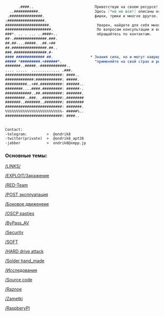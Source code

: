 ```markdown

      .####..                            Приветствую на своем ресурсе!                       
  ..###########.                         Здесь [*но не все!] описаны основные мои методики,
 .###############.                       фишки, трюки и многое другое.
:#################.                   
####################.                     Уверен, найдете для себя много полезного!)
#####################.                    По вопросам консультации и возможного сотдрудничества,               
###*. .. . ... ..####+..                  обращайтесь по контактам.
##-.###############.###.             
##.##-...#####. .##.+##              
##.################.##..             
###.###############.#-               
#### ############# ##.                 * Знания сила, но и могут навредить свому обладателю!
##### *#########.+######*.               "применяйте на свой страх и риск"
#######..#####.-############..       
.... .....  ............. .###.      
##########################: ####..    
#############:############: #####.    
##########..+##.##########: ######..  
########....####.#########: ######-.  
############..##.#########: #######.  
#########..###. .#########:.########  
#######..#######..########: ########  
##########################: #######.  
%%%%%%%%%%%%%%%%%%%%%%%%%%- #####%..  
##########################: ####..    
     
     
Contact:
-telegram:         >  @ondrik8
-twitter(private)  >  @ondrik8_apt28
-jabber            >  ondrik8@xmpp.jp     

```






### Основные темы: 

[/LINKS/](https://ondrik8.github.io/Links/)

[/EXPLOIT/Заражение](https://ondrik8.github.io/exploit/)

[/RED-Team](https://ondrik8.github.io/RED_Team/)

[/POST эксплуатация](https://ondrik8.github.io/Post_exploit/)

[/Боковое движенеие](https://ondrik8.github.io/lateral_movement/)

[/OSCP pasties](https://ondrik8.github.io/OSCP_note/)

[/ByPass_AV](https://ondrik8.github.io/byPass_AV/)

[/Security](https://ondrik8.github.io/-Security/)

[/SOFT](https://ondrik8.github.io/soft/)

[/HARD drive attack](https://ondrik8.github.io/HARD_device_attack/)

[/Solder hand_made](https://github.com/Ondrik8/blog.github.io/edit/master/README.md)

[/Исcледования](https://github.com/Ondrik8/blog.github.io/edit/master/README.md)

[/Source code](https://github.com/threatland/TL-BOTS/tree/master/TL.BOTNET)

[/Raznoe](https://github.com/trimstray/the-book-of-secret-knowledge)

[/Zametki](https://ondrik8.github.io/zametki/)

[/RaspberyPI](https://github.com/Ondrik8/blog.github.io/edit/master/README.md)

